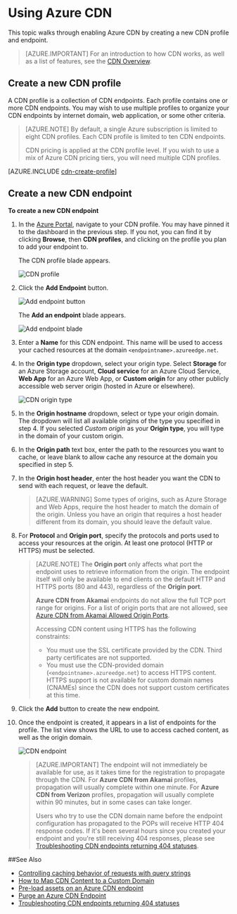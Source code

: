 <properties
     pageTitle="Using Azure CDN | Microsoft Azure"
     description="This topic shows how to enable the Content Delivery Network (CDN) for Azure. The tutorial walks through the creation of a new CDN profile and endpoint."
     services="cdn"
     documentationCenter=""
     authors="camsoper"
     manager="erikre"
     editor=""/>
<tags
     ms.service="cdn"
     ms.workload="media"
     ms.tgt_pltfrm="na"
     ms.devlang="na"
     ms.topic="get-started-article"
     ms.date="07/28/2016" 
     ms.author="casoper"/>

# <a name="using-azure-cdn"></a>Using Azure CDN  

This topic walks through enabling Azure CDN by creating a new CDN profile and endpoint.

>[AZURE.IMPORTANT] For an introduction to how CDN works, as well as a list of features, see the [CDN Overview](./cdn-overview.md).

## <a name="create-a-new-cdn-profile"></a>Create a new CDN profile

A CDN profile is a collection of CDN endpoints.  Each profile contains one or more CDN endpoints.  You may wish to use multiple profiles to organize your CDN endpoints by internet domain, web application, or some other criteria.

> [AZURE.NOTE] By default, a single Azure subscription is limited to eight CDN profiles. Each CDN profile is limited to ten CDN endpoints.
>
> CDN pricing is applied at the CDN profile level. If you wish to use a mix of Azure CDN pricing tiers, you will need multiple CDN profiles.

[AZURE.INCLUDE [cdn-create-profile](../../includes/cdn-create-profile.md)]

## <a name="create-a-new-cdn-endpoint"></a>Create a new CDN endpoint

**To create a new CDN endpoint**

1. In the [Azure Portal](https://portal.azure.com), navigate to your CDN profile.  You may have pinned it to the dashboard in the previous step.  If you not, you can find it by clicking **Browse**, then **CDN profiles**, and clicking on the profile you plan to add your endpoint to.

    The CDN profile blade appears.

    ![CDN profile][cdn-profile-settings]

2. Click the **Add Endpoint** button.

    ![Add endpoint button][cdn-new-endpoint-button]

    The **Add an endpoint** blade appears.

    ![Add endpoint blade][cdn-add-endpoint]

3. Enter a **Name** for this CDN endpoint.  This name will be used to access your cached resources at the domain `<endpointname>.azureedge.net`.

4. In the **Origin type** dropdown, select your origin type.  Select **Storage** for an Azure Storage account, **Cloud service** for an Azure Cloud Service, **Web App** for an Azure Web App, or **Custom origin** for any other publicly accessible web server origin (hosted in Azure or elsewhere).

    ![CDN origin type](./media/cdn-create-new-endpoint/cdn-origin-type.png)
        
5. In the **Origin hostname** dropdown, select or type your origin domain.  The dropdown will list all available origins of the type you specified in step 4.  If you selected *Custom origin* as your **Origin type**, you will type in the domain of your custom origin.

6. In the **Origin path** text box, enter the path to the resources you want to cache, or leave blank to allow cache any resource at the domain you specified in step 5.

7. In the **Origin host header**, enter the host header you want the CDN to send with each request, or leave the default.

    > [AZURE.WARNING] Some types of origins, such as Azure Storage and Web Apps, require the host header to match the domain of the origin. Unless you have an origin that requires a host header different from its domain, you should leave the default value.

8. For **Protocol** and **Origin port**, specify the protocols and ports used to access your resources at the origin.  At least one protocol (HTTP or HTTPS) must be selected.
    
    > [AZURE.NOTE] The **Origin port** only affects what port the endpoint uses to retrieve information from the origin.  The endpoint itself will only be available to end clients on the default HTTP and HTTPS ports (80 and 443), regardless of the **Origin port**.  
    >
    > **Azure CDN from Akamai** endpoints do not allow the full TCP port range for origins.  For a list of origin ports that are not allowed, see [Azure CDN from Akamai Allowed Origin Ports](https://msdn.microsoft.com/library/mt757337.aspx).  
    >
    > Accessing CDN content using HTTPS has the following constraints:
    > 
    > - You must use the SSL certificate provided by the CDN. Third party certificates are not supported.
    > - You must use the CDN-provided domain (`<endpointname>.azureedge.net`) to access HTTPS content. HTTPS support is not available for custom domain names (CNAMEs) since the CDN does not support custom certificates at this time.

9. Click the **Add** button to create the new endpoint.

10. Once the endpoint is created, it appears in a list of endpoints for the profile. The list view shows the URL to use to access cached content, as well as the origin domain.

    ![CDN endpoint][cdn-endpoint-success]

    > [AZURE.IMPORTANT] The endpoint will not immediately be available for use, as it takes time for the registration to propagate through the CDN.  For <b>Azure CDN from Akamai</b> profiles, propagation will usually complete within one minute.  For <b>Azure CDN from Verizon</b> profiles, propagation will usually complete within 90 minutes, but in some cases can take longer.
    >    
    > Users who try to use the CDN domain name before the endpoint configuration has propagated to the POPs will receive HTTP 404 response codes.  If it's been several hours since you created your endpoint and you're still receiving 404 responses, please see [Troubleshooting CDN endpoints returning 404 statuses](cdn-troubleshoot-endpoint.md).


##<a name="see-also"></a>See Also
- [Controlling caching behavior of requests with query strings](cdn-query-string.md)
- [How to Map CDN Content to a Custom Domain](cdn-map-content-to-custom-domain.md)
- [Pre-load assets on an Azure CDN endpoint](cdn-preload-endpoint.md)
- [Purge an Azure CDN Endpoint](cdn-purge-endpoint.md)
- [Troubleshooting CDN endpoints returning 404 statuses](cdn-troubleshoot-endpoint.md)

[cdn-profile-settings]: ./media/cdn-create-new-endpoint/cdn-profile-settings.png
[cdn-new-endpoint-button]: ./media/cdn-create-new-endpoint/cdn-new-endpoint-button.png
[cdn-add-endpoint]: ./media/cdn-create-new-endpoint/cdn-add-endpoint.png
[cdn-endpoint-success]: ./media/cdn-create-new-endpoint/cdn-endpoint-success.png
